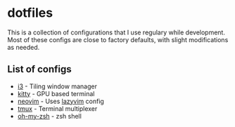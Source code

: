 # dotfiles
This is a collection of configurations that I use regulary while development.
Most of these configs are close to factory defaults, with slight modifications as needed.

## List of configs
- [i3](https://i3wm.org/) - Tiling window manager
- [kitty](https://sw.kovidgoyal.net/kitty/) - GPU based terminal
- [neovim](https://neovim.io/) - Uses [lazyvim](https://www.lazyvim.org/) config
- [tmux](https://github.com/tmux/tmux/wiki) - Terminal multiplexer
- [oh-my-zsh](https://ohmyz.sh/) - zsh shell



